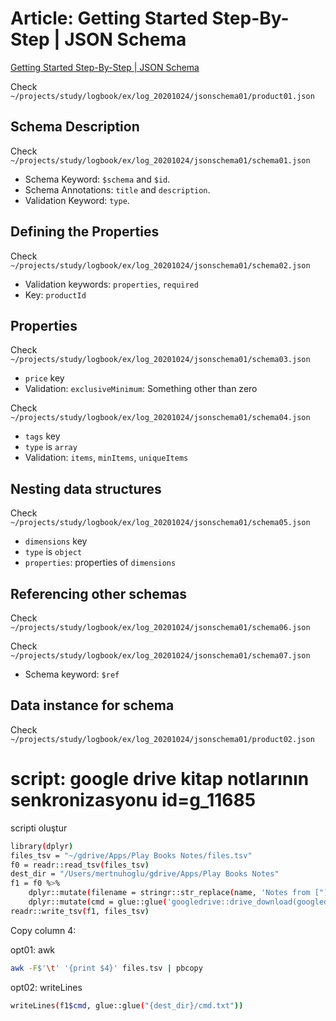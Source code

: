 
# Article: Getting Started Step-By-Step | JSON Schema

[Getting Started Step-By-Step | JSON Schema](https://json-schema.org/learn/getting-started-step-by-step.html)

Check `~/projects/study/logbook/ex/log_20201024/jsonschema01/product01.json`

## Schema Description

Check `~/projects/study/logbook/ex/log_20201024/jsonschema01/schema01.json`

- Schema Keyword: `$schema` and `$id`.
- Schema Annotations: `title` and `description`.
- Validation Keyword: `type`.

## Defining the Properties

Check `~/projects/study/logbook/ex/log_20201024/jsonschema01/schema02.json`

- Validation keywords: `properties`, `required`
- Key: `productId`

## Properties

Check `~/projects/study/logbook/ex/log_20201024/jsonschema01/schema03.json`

- `price` key
- Validation: `exclusiveMinimum`: Something other than zero

Check `~/projects/study/logbook/ex/log_20201024/jsonschema01/schema04.json`

- `tags` key
- `type` is `array`
- Validation: `items`, `minItems`, `uniqueItems`

## Nesting data structures

Check `~/projects/study/logbook/ex/log_20201024/jsonschema01/schema05.json`

- `dimensions` key
- `type` is `object`
- `properties`: properties of `dimensions`

## Referencing other schemas

Check `~/projects/study/logbook/ex/log_20201024/jsonschema01/schema06.json`

Check `~/projects/study/logbook/ex/log_20201024/jsonschema01/schema07.json`

- Schema keyword: `$ref`

## Data instance for schema

Check `~/projects/study/logbook/ex/log_20201024/jsonschema01/product02.json`

# script: google drive kitap notlarının senkronizasyonu id=g_11685

scripti oluştur

```bash
library(dplyr)
files_tsv = "~/gdrive/Apps/Play Books Notes/files.tsv"
f0 = readr::read_tsv(files_tsv)
dest_dir = "/Users/mertnuhoglu/gdrive/Apps/Play Books Notes"
f1 = f0 %>%
	dplyr::mutate(filename = stringr::str_replace(name, 'Notes from ["]*([^"]+)["]*', '\\1')) %>%
	dplyr::mutate(cmd = glue::glue('googledrive::drive_download(googledrive::as_id("{id}"), type = "txt", path = "{dest_dir}/{filename}.txt", overwrite = T)'))
readr::write_tsv(f1, files_tsv)
```

Copy column 4:

opt01: awk

```bash
awk -F$'\t' '{print $4}' files.tsv | pbcopy
```

opt02: writeLines

```bash
writeLines(f1$cmd, glue::glue("{dest_dir}/cmd.txt"))
```

